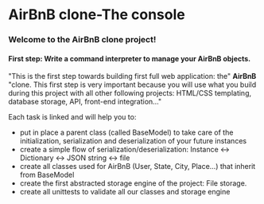 # AirBnB clone-The console
<html>
<h3>Welcome to the AirBnB clone project!</h3>
<h4>First step: Write a command interpreter to manage your AirBnB objects.</h4>
<p>
"This is the first step towards building first full web application: the" <strong>AirBnB</strong> "clone. This first step is very important because you will use what you build during this project with all other following projects: HTML/CSS templating, database storage, API, front-end integration…"
</p>
<p>Each task is linked and will help you to:</p>
<ul>
<li>put in place a parent class (called BaseModel) to take care of the initialization, serialization and deserialization of your future instances</li>
<li>create a simple flow of serialization/deserialization: Instance <-> Dictionary <-> JSON string <-> file</li>
<li>create all classes used for AirBnB (User, State, City, Place…) that inherit from BaseModel
</li>
<li>create the first abstracted storage engine of the project: File storage.
</li>
<li>create all unittests to validate all our classes and storage engine
</li>
</ul>
</html>

